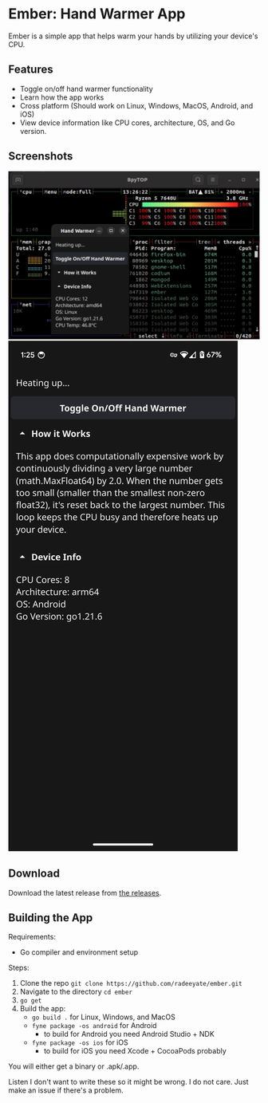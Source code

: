 # Ember: Hand Warmer App

Ember is a simple app that helps warm your hands by utilizing your device's CPU.

## Features

* Toggle on/off hand warmer functionality
* Learn how the app works
* Cross platform (Should work on Linux, Windows, MacOS, Android, and iOS)
* View device information like CPU cores, architecture, OS, and Go version.

## Screenshots

![On Linux](./Screenshots/Screenshot%20from%202024-03-31%2013-26-38.png)
![On Android](./Screenshots/Screenshot_20240331-132544.png)

## Download

Download the latest release from [the releases](https://github.com/radeeyate/ember/releases).

## Building the App

Requirements:

* Go compiler and environment setup

Steps:

1. Clone the repo `git clone https://github.com/radeeyate/ember.git`
1. Navigate to the directory `cd ember`
1. `go get`
1. Build the app:
    * `go build .` for Linux, Windows, and MacOS
    * `fyne package -os android` for Android
        * to build for Android you need Android Studio + NDK
    * `fyne package -os ios` for iOS
        * to build for iOS you need Xcode + CocoaPods probably

You will either get a binary or .apk/.app.

Listen I don't want to write these so it might be wrong. I do not care. Just make an issue if there's a problem.
